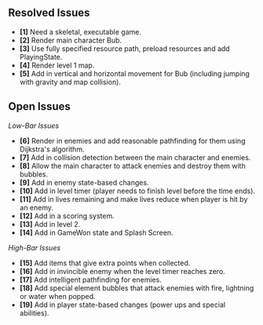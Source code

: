 ## Resolved Issues ##

- **[1]** Need a skeletal, executable game.
- **[2]** Render main character Bub.
- **[3]** Use fully specified resource path, preload resources and add PlayingState.
- **[4]** Render level 1 map.
- **[5]** Add in vertical and horizontal movement for Bub (including jumping with gravity and map collision).

## Open Issues ##
 
*Low-Bar Issues*
- **[6]** Render in enemies and add reasonable pathfinding for them using Dijkstra's algorithm.
- **[7]** Add in collision detection between the main character and enemies.
- **[8]** Allow the main character to attack enemies and destroy them with bubbles.
- **[9]** Add in enemy state-based changes.
- **[10]** Add in level timer (player needs to finish level before the time ends).
- **[11]** Add in lives remaining and make lives reduce when player is hit by an enemy.
- **[12]** Add in a scoring system.
- **[13]** Add in level 2.
- **[14]** Add in GameWon state and Splash Screen.

*High-Bar Issues*
- **[15]** Add items that give extra points when collected.
- **[16]** Add in invincible enemy when the level timer reaches zero.
- **[17]** Add intelligent pathfinding for enemies.
- **[18]** Add special element bubbles that attack enemies with fire, lightning or water when popped.
- **[19]** Add in player state-based changes (power ups and special abilities).